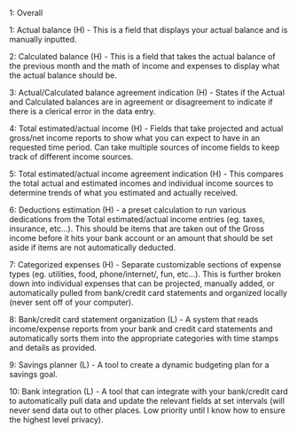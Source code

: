 1: Overall

1: Actual balance (H) - This is a field that displays your actual balance and is manually inputted.

2: Calculated balance (H) - This is a field that takes the actual balance of the previous month and the math of income and expenses to display what the actual balance should be.

3: Actual/Calculated balance agreement indication (H) - States if the Actual and Calculated balances are in agreement or disagreement to indicate if there is a clerical error in the data entry.

4: Total estimated/actual income (H) - Fields that take projected and actual gross/net income reports to show what you can expect to have in an requested time period. Can take multiple sources of income fields to keep track of different income sources.

5: Total estimated/actual income agreement indication (H) - This compares the total actual and estimated incomes and individual income sources to determine trends of what you estimated and actually received.

6: Deductions estimation (H) - a preset calculation to run various dedications from the Total estimated/actual income entries (eg. taxes, insurance, etc...). This should be items that are taken out of the Gross income before it hits your bank account or an amount that should be set aside if items are not automatically deducted.

7: Categorized expenses (H) - Separate customizable sections of expense types (eg. utilities, food, phone/internet/, fun, etc...). This is further broken down into individual expenses that can be projected, manually added, or automatically pulled from bank/credit card statements and organized locally (never sent off of your computer).

8: Bank/credit card statement organization (L) - A system that reads income/expense reports from your bank and credit card statements and automatically sorts them into the appropriate categories with time stamps and details as provided.

9: Savings planner (L) - A tool to create a dynamic budgeting plan for a savings goal.

10: Bank integration (L) - A tool that can integrate with your bank/credit card to automatically pull data and update the relevant fields at set intervals (will never send data out to other places. Low priority until I know how to ensure the highest level privacy).